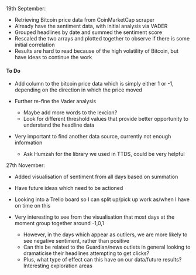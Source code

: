 19th September:

- Retrieving Bitcoin price data from CoinMarketCap scraper
- Already have the sentiment data, with initial analysis via VADER
- Grouped headlines by date and summed the sentiment score
- Rescaled the two arrays and plotted together to observe if there is some initial correlation
- Results are hard to read because of the high volatility of Bitcoin, but have ideas to continue the work

#### To Do
- Add column to the bitcoin price data which is simply either 1 or -1, depending
on the direction in which the price moved
- Further re-fine the Vader analysis
    - Maybe add more words to the lexcion?
    - Look for different threshold values that provide better opportunity to understand
    the headline data
  
- Very important to find another data source, currently not enough information
    - Ask Humzah for the library we used in TTDS, could be very helpful
  

27th November:
- Added visualisation of sentiment from all days based on summation
- Have future ideas which need to be actioned
- Looking into a Trello board so I can split up/pick up work as/when I have on time on this
- Very interesting to see from the visualisation that most days at the moment group together around 
-1,0,1
  
  - However, in the days which appear as outliers, we are more likely to see negative sentiment, rather than positive
  - Can this be related to the Guardian/news outlets in general looking to dramaticise their headlines attempting to get clicks?
  - Plus, what type of effect can this have on our data/future results? Interesting exploration areas